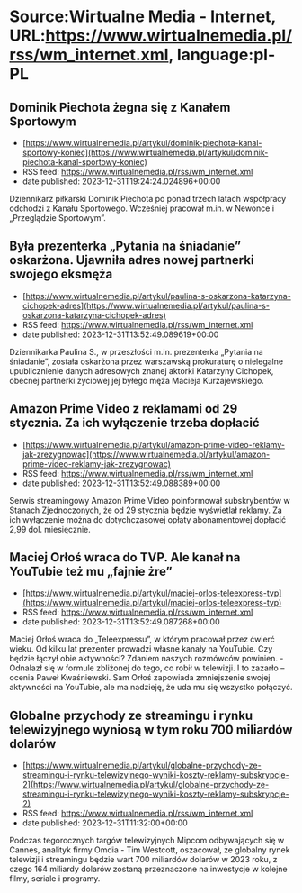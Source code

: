# Source:Wirtualne Media - Internet, URL:https://www.wirtualnemedia.pl/rss/wm_internet.xml, language:pl-PL

## Dominik Piechota żegna się z Kanałem Sportowym
 - [https://www.wirtualnemedia.pl/artykul/dominik-piechota-kanal-sportowy-koniec](https://www.wirtualnemedia.pl/artykul/dominik-piechota-kanal-sportowy-koniec)
 - RSS feed: https://www.wirtualnemedia.pl/rss/wm_internet.xml
 - date published: 2023-12-31T19:24:24.024896+00:00

Dziennikarz piłkarski Dominik Piechota po ponad trzech latach współpracy odchodzi z Kanału Sportowego. Wcześniej pracował m.in. w Newonce i „Przeglądzie Sportowym”.

## Była prezenterka „Pytania na śniadanie” oskarżona. Ujawniła adres nowej partnerki swojego eksmęża
 - [https://www.wirtualnemedia.pl/artykul/paulina-s-oskarzona-katarzyna-cichopek-adres](https://www.wirtualnemedia.pl/artykul/paulina-s-oskarzona-katarzyna-cichopek-adres)
 - RSS feed: https://www.wirtualnemedia.pl/rss/wm_internet.xml
 - date published: 2023-12-31T13:52:49.089619+00:00

Dziennikarka Paulina S., w przeszłości m.in. prezenterka „Pytania na śniadanie”, została oskarżona przez warszawską prokuraturę o nielegalne upublicznienie danych adresowych znanej aktorki Katarzyny Cichopek, obecnej partnerki życiowej jej byłego męża Macieja Kurzajewskiego.

## Amazon Prime Video z reklamami od 29 stycznia. Za ich wyłączenie trzeba dopłacić
 - [https://www.wirtualnemedia.pl/artykul/amazon-prime-video-reklamy-jak-zrezygnowac](https://www.wirtualnemedia.pl/artykul/amazon-prime-video-reklamy-jak-zrezygnowac)
 - RSS feed: https://www.wirtualnemedia.pl/rss/wm_internet.xml
 - date published: 2023-12-31T13:52:49.088389+00:00

Serwis streamingowy Amazon Prime Video poinformował subskrybentów w Stanach Zjednoczonych, że od 29 stycznia będzie wyświetlał reklamy. Za ich wyłączenie można do dotychczasowej opłaty abonamentowej dopłacić 2,99 dol. miesięcznie.

## Maciej Orłoś wraca do TVP. Ale kanał na YouTubie też mu „fajnie żre”
 - [https://www.wirtualnemedia.pl/artykul/maciej-orlos-teleexpress-tvp](https://www.wirtualnemedia.pl/artykul/maciej-orlos-teleexpress-tvp)
 - RSS feed: https://www.wirtualnemedia.pl/rss/wm_internet.xml
 - date published: 2023-12-31T13:52:49.087268+00:00

Maciej Orłoś wraca do „Teleexpressu”, w którym pracował przez ćwierć wieku. Od kilku lat prezenter prowadzi własne kanały na YouTubie. Czy będzie łączył obie aktywności? Zdaniem naszych rozmówców powinien. - Odnalazł się w formule zbliżonej do tego, co robił w telewizji. I to zażarło – ocenia Paweł Kwaśniewski. Sam Orłoś zapowiada zmniejszenie swojej aktywności na YouTubie, ale ma nadzieję, że uda mu się wszystko połączyć.

## Globalne przychody ze streamingu i rynku telewizyjnego wyniosą w tym roku 700 miliardów dolarów
 - [https://www.wirtualnemedia.pl/artykul/globalne-przychody-ze-streamingu-i-rynku-telewizyjnego-wyniki-koszty-reklamy-subskrypcje-2](https://www.wirtualnemedia.pl/artykul/globalne-przychody-ze-streamingu-i-rynku-telewizyjnego-wyniki-koszty-reklamy-subskrypcje-2)
 - RSS feed: https://www.wirtualnemedia.pl/rss/wm_internet.xml
 - date published: 2023-12-31T11:32:00+00:00

Podczas tegorocznych targów telewizyjnych Mipcom odbywających się w Cannes, analityk firmy Omdia - Tim Westcott, oszacował, że globalny rynek telewizji i streamingu będzie wart 700 miliardów dolarów w 2023 roku, z czego 164 miliardy dolarów zostaną przeznaczone na inwestycje w kolejne filmy, seriale i programy.

